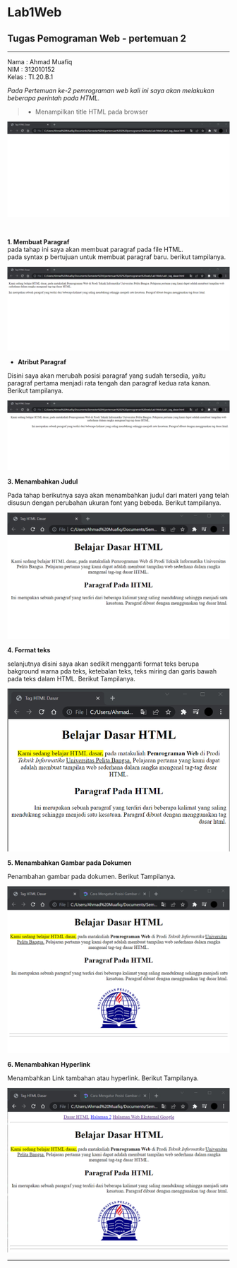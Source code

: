 # Lab1Web
## Tugas Pemograman Web - pertemuan 2

<hr>

Nama  : Ahmad Muafiq<br>
NIM   : 312010152<br>
Kelas : TI.20.B.1<br>

*Pada Pertemuan ke-2  pemrograman web kali ini saya akan melakukan beberapa perintah pada HTML.*<br>

> * Menampilkan title HTML pada browser <br>

![Gambar title HTML dasar](pictures/titleHTML.png)

<br>

**1. Membuat Paragraf**
<br>
pada tahap ini saya akan membuat paragraf pada file HTML. <br>
pada syntax p bertujuan untuk membuat paragraf baru. berikut tampilanya. <br>

![Gambar membuat paragraf baru](pictures/paragraf1.png)

- **Atribut Paragraf**

Disini saya akan merubah posisi paragraf yang sudah tersedia, yaitu paragraf pertama menjadi rata tengah dan paragraf kedua rata kanan. Berikut tampilanya.

![Gambar atribut paragraf](pictures/alignparagraf.png)

**3. Menambahkan Judul**

Pada tahap berikutnya saya akan menambahkan judul dari materi yang telah disusun dengan perubahan ukuran font yang bebeda. Berikut tampilanya.

![Gambar menambahkan judul](pictures/judul.png)

**4. Format teks**

selanjutnya disini saya akan sedikit mengganti format teks berupa bakground warna pda teks, ketebalan teks, teks miring dan garis bawah pada teks dalam HTML. Berikut Tampilanya.

![Gambar Format Teks](pictures/formatteks.png)

**5. Menambahkan Gambar pada Dokumen**

Penambahan gambar pada dokumen. Berikut Tampilanya.

![Gambar input gambar](pictures/inputlogo.png)

**6. Menambahkan Hyperlink**

Menambahkan Link tambahan atau hyperlink. Berikut Tampilanya.

![Gambar hyperlink](pictures/hyperlink.png)
<hr>

